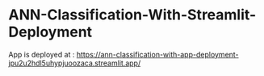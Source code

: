 # ANN-Classification-With-Streamlit-Deployment

App is deployed at : https://ann-classification-with-app-deployment-jpu2u2hdl5uhypjuoozaca.streamlit.app/

